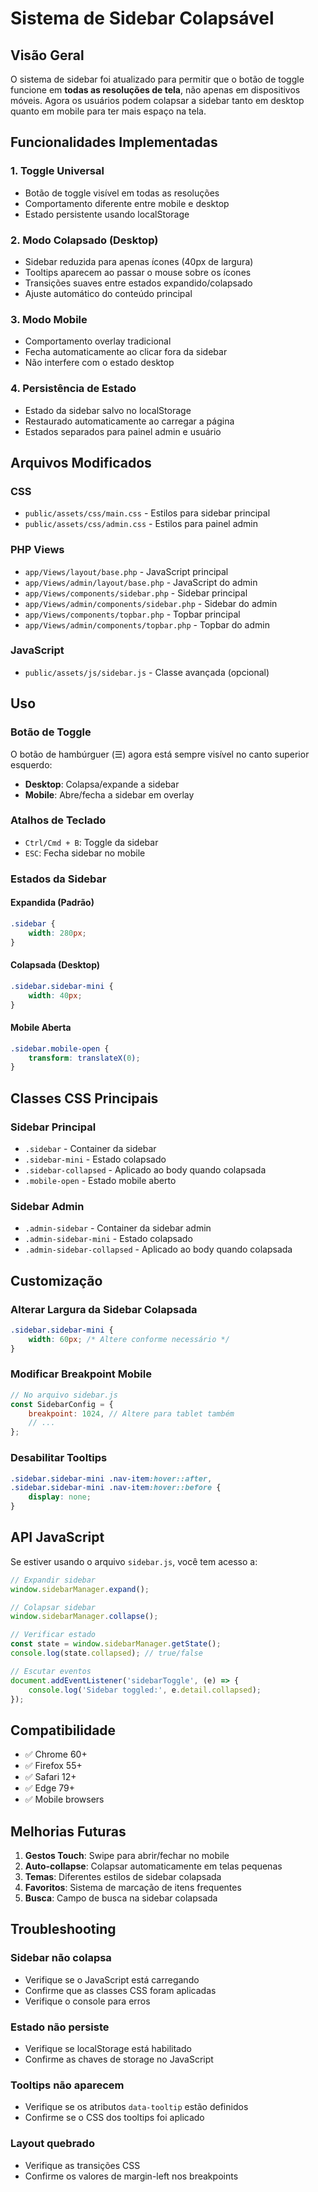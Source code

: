 # Sistema de Sidebar Colapsável

## Visão Geral

O sistema de sidebar foi atualizado para permitir que o botão de toggle funcione em **todas as resoluções de tela**, não apenas em dispositivos móveis. Agora os usuários podem colapsar a sidebar tanto em desktop quanto em mobile para ter mais espaço na tela.

## Funcionalidades Implementadas

### 1. **Toggle Universal**
- Botão de toggle visível em todas as resoluções
- Comportamento diferente entre mobile e desktop
- Estado persistente usando localStorage

### 2. **Modo Colapsado (Desktop)**
- Sidebar reduzida para apenas ícones (40px de largura)
- Tooltips aparecem ao passar o mouse sobre os ícones
- Transições suaves entre estados expandido/colapsado
- Ajuste automático do conteúdo principal

### 3. **Modo Mobile**
- Comportamento overlay tradicional
- Fecha automaticamente ao clicar fora da sidebar
- Não interfere com o estado desktop

### 4. **Persistência de Estado**
- Estado da sidebar salvo no localStorage
- Restaurado automaticamente ao carregar a página
- Estados separados para painel admin e usuário

## Arquivos Modificados

### CSS
- `public/assets/css/main.css` - Estilos para sidebar principal
- `public/assets/css/admin.css` - Estilos para painel admin

### PHP Views
- `app/Views/layout/base.php` - JavaScript principal
- `app/Views/admin/layout/base.php` - JavaScript do admin
- `app/Views/components/sidebar.php` - Sidebar principal
- `app/Views/admin/components/sidebar.php` - Sidebar do admin
- `app/Views/components/topbar.php` - Topbar principal
- `app/Views/admin/components/topbar.php` - Topbar do admin

### JavaScript
- `public/assets/js/sidebar.js` - Classe avançada (opcional)

## Uso

### Botão de Toggle
O botão de hambúrguer (☰) agora está sempre visível no canto superior esquerdo:
- **Desktop**: Colapsa/expande a sidebar
- **Mobile**: Abre/fecha a sidebar em overlay

### Atalhos de Teclado
- `Ctrl/Cmd + B`: Toggle da sidebar
- `ESC`: Fecha sidebar no mobile

### Estados da Sidebar

#### Expandida (Padrão)
```css
.sidebar {
    width: 280px;
}
```

#### Colapsada (Desktop)
```css
.sidebar.sidebar-mini {
    width: 40px;
}
```

#### Mobile Aberta
```css
.sidebar.mobile-open {
    transform: translateX(0);
}
```

## Classes CSS Principais

### Sidebar Principal
- `.sidebar` - Container da sidebar
- `.sidebar-mini` - Estado colapsado
- `.sidebar-collapsed` - Aplicado ao body quando colapsada
- `.mobile-open` - Estado mobile aberto

### Sidebar Admin
- `.admin-sidebar` - Container da sidebar admin
- `.admin-sidebar-mini` - Estado colapsado
- `.admin-sidebar-collapsed` - Aplicado ao body quando colapsada

## Customização

### Alterar Largura da Sidebar Colapsada
```css
.sidebar.sidebar-mini {
    width: 60px; /* Altere conforme necessário */
}
```

### Modificar Breakpoint Mobile
```javascript
// No arquivo sidebar.js
const SidebarConfig = {
    breakpoint: 1024, // Altere para tablet também
    // ...
};
```

### Desabilitar Tooltips
```css
.sidebar.sidebar-mini .nav-item:hover::after,
.sidebar.sidebar-mini .nav-item:hover::before {
    display: none;
}
```

## API JavaScript

Se estiver usando o arquivo `sidebar.js`, você tem acesso a:

```javascript
// Expandir sidebar
window.sidebarManager.expand();

// Colapsar sidebar
window.sidebarManager.collapse();

// Verificar estado
const state = window.sidebarManager.getState();
console.log(state.collapsed); // true/false

// Escutar eventos
document.addEventListener('sidebarToggle', (e) => {
    console.log('Sidebar toggled:', e.detail.collapsed);
});
```

## Compatibilidade

- ✅ Chrome 60+
- ✅ Firefox 55+
- ✅ Safari 12+
- ✅ Edge 79+
- ✅ Mobile browsers

## Melhorias Futuras

1. **Gestos Touch**: Swipe para abrir/fechar no mobile
2. **Auto-collapse**: Colapsar automaticamente em telas pequenas
3. **Temas**: Diferentes estilos de sidebar colapsada
4. **Favoritos**: Sistema de marcação de itens frequentes
5. **Busca**: Campo de busca na sidebar colapsada

## Troubleshooting

### Sidebar não colapsa
- Verifique se o JavaScript está carregando
- Confirme que as classes CSS foram aplicadas
- Verifique o console para erros

### Estado não persiste
- Verifique se localStorage está habilitado
- Confirme as chaves de storage no JavaScript

### Tooltips não aparecem
- Verifique se os atributos `data-tooltip` estão definidos
- Confirme se o CSS dos tooltips foi aplicado

### Layout quebrado
- Verifique as transições CSS
- Confirme os valores de margin-left nos breakpoints
